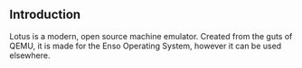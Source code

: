## Introduction

Lotus is a modern, open source machine emulator. Created from the guts of QEMU, it is made for the Enso Operating System, however it can be used elsewhere.